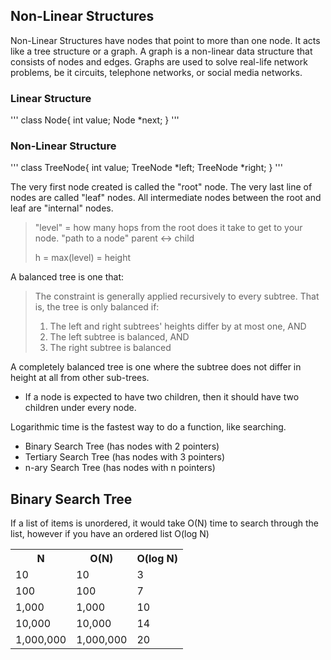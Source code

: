 ## Non-Linear Structures
Non-Linear Structures have nodes that point to more than one node. It acts like a tree structure or a graph.
A graph is a non-linear data structure that consists of nodes and edges. Graphs are used to solve real-life network problems, be it circuits, telephone networks, or social media networks.

### Linear Structure
'''
class Node{
    int value;
    Node *next;
}
'''

### Non-Linear Structure
'''
class TreeNode{
    int value;
    TreeNode *left;
    TreeNode *right;
}
'''

The very first node created is called the "root" node.
The very last line of nodes are called "leaf" nodes.
All intermediate nodes between the root and leaf are "internal" nodes.

>"level" = how many hops from the root does it take to get to your node.
>"path to a node"
>parent <-> child
>
>h = max(level) = height

A balanced tree is one that:
>The constraint is generally applied recursively to every subtree. That is, the tree is only balanced if:
>
>1. The left and right subtrees' heights differ by at most one, AND
>2. The left subtree is balanced, AND
>3. The right subtree is balanced

A completely balanced tree is one where the subtree does not differ in height at all from other sub-trees.
* If a node is expected to have two children, then it should have two children under every node.

Logarithmic time is the fastest way to do a function, like searching.
* Binary Search Tree (has nodes with 2 pointers)
* Tertiary Search Tree (has nodes with 3 pointers)
* n-ary Search Tree (has nodes with n pointers)

## Binary Search Tree
If a list of items is unordered, it would take O(N) time to search through the list, however if you have an ordered list O(log N)

<table>
<tr>
<th>N</th>
<th>O(N)</th>
<th>O(log N)</th>
</tr>
<tr>
<td>10</td>
<td>10</td>
<td>3</td>
</tr>
<tr>
<td>100</td>
<td>100</td>
<td>7</td>
</tr>
<tr>
<td>1,000</td>
<td>1,000</td>
<td>10</td>
</tr>
<tr>
<td>10,000</td>
<td>10,000</td>
<td>14</td>
</tr>
<tr>
<td>1,000,000</td>
<td>1,000,000</td>
<td>20</td>
</tr>
</table>




